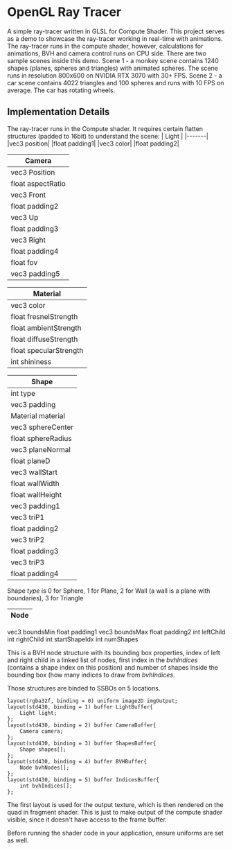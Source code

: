 # OpenGL Ray Tracer
A simple ray-tracer written in GLSL for Compute Shader.
This project serves as a demo to showcase the ray-tracer working in real-time with animations. The ray-tracer runs in the compute shader, however, calculations for animations, BVH and camera control runs on CPU side. 
There are two sample scenes inside this demo. Scene 1 - a monkey scene contains 1240 shapes (planes, spheres and triangles) with animated spheres. The scene runs in resolution 800x600 on NVIDIA RTX 3070 with 30+ FPS. Scene 2 - a car scene contains 4022 triangles and 100 spheres and runs with 10 FPS on average. The car has rotating wheels.

## Implementation Details
The ray-tracer runs in the Compute shader. It requires certain flatten structures (padded to 16bit) to understand the scene:
| Light |
|-------|
|vec3 position|
|float padding1|
|vec3 color|
|float padding2|

| Camera |
|--------|
|vec3 Position|
|float aspectRatio|
|vec3 Front|
|float padding2|
|vec3 Up|
|float padding3|
|vec3 Right|
|float padding4|
|float fov|
|vec3 padding5|

| Material |
|-------|
|vec3 color|
|float fresnelStrength|
|float ambientStrength|
|float diffuseStrength|
|float specularStrength|
|int shininess|

| Shape |
|-------|
|int type|
|vec3 padding|
|Material material|
|vec3 sphereCenter| 
|float sphereRadius|
|vec3 planeNormal|
|float planeD|
|vec3 wallStart|
|float wallWidth|
|float wallHeight|
|vec3 padding1|
|vec3 triP1|
|float padding2|
|vec3 triP2|
|float padding3|
|vec3 triP3|
|float padding4|

Shape *type* is 0 for Sphere, 1 for Plane, 2 for Wall (a wall is a plane with boundaries), 3 for Triangle

| Node |
|------|
vec3 boundsMin
float padding1
vec3 boundsMax
float padding2
int leftChild
int rightChild
int startShapeIdx
int numShapes

This is a BVH node structure with its bounding box properties, index of left and right child in a linked list of nodes, first index in the *bvhIndices* (contains a shape index on this position) and number of shapes inside the bounding box (how many indices to draw from *bvhIndices*.

Those structures are binded to SSBOs on 5 locations. 
```
layout(rgba32f, binding = 0) uniform image2D imgOutput;
layout(std430, binding = 1) buffer LightBuffer{
    Light light;
};
layout(std430, binding = 2) buffer CameraBuffer{
    Camera camera;
};
layout(std430, binding = 3) buffer ShapesBuffer{
    Shape shapes[];
};
layout(std430, binding = 4) buffer BVHBuffer{
    Node bvhNodes[];
};
layout(std430, binding = 5) buffer IndicesBuffer{
    int bvhIndices[];
};
```
The first layout is used for the output texture, which is then rendered on the quad in fragment shader. This is just to make output of the compute shader visible, since it doesn't have access to the frame buffer.

Before running the shader code in your application, ensure uniforms are set as well.
